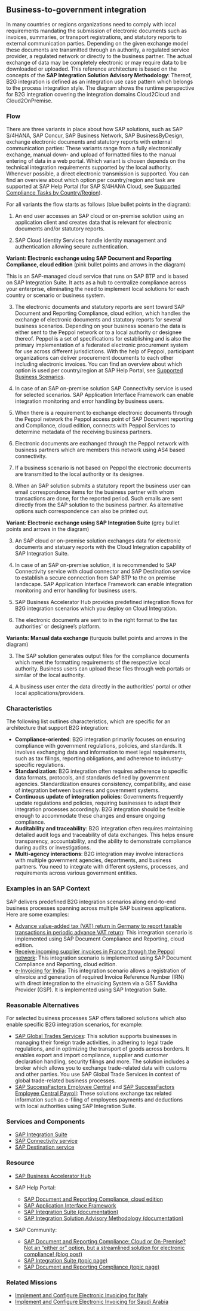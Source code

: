 <!-- dc-ref-arch-metadata : 
    {
        "id": "ref-arch-b2g-integration",
        "name": "Business-to-government integration",
        "shortDescription": "In many countries or regions organizations need to comply with local requirements mandating the submission of electronic documents such as invoices, summaries, or transport registrations, and statutory reports to external communication parties.",
        "archDiagramLink": "images/Business-to-Government-Integration_diagram.png",
    "archDownloadResources" : [
        {
            "type": "drawio",
            "link": "architectures/Business-to-Government-Integration.drawio"
        }
    ],

        "tags": "Integration, business-to-government integration, b2g, drc, isa-m, process integration style, cloud integration, sap integration, edocuments, compliance, sap document reporting and compliance",
        "category": "Integration"
    }
dc-ref-arch-metadata  -->
<!-- dc-ref-arch-detail-page-start -->
## **Business-to-government integration**
In many countries or regions organizations need to comply with local requirements mandating the submission of electronic documents such as invoices, summaries, or transport registrations, and statutory reports to external communication parties. Depending on the given exchange model these documents are transmitted through an authority, a regulated service provider, a regulated network or directly to the business partner. The actual exchange of data may be completely electronic or may require data to be downloaded or uploaded.
This reference architecture is based on the concepts of the **SAP Integration Solution Advisory Methodology**: Thereof, B2G integration is defined as an integration use case pattern which belongs to the process integration style. The diagram shows the runtime perspective for B2G integration covering the integration domains Cloud2Cloud and Cloud2OnPremise.

### Flow
There are three variants in place about how SAP solutions, such as SAP S/4HANA, SAP Concur, SAP Business Network, SAP BusinessByDesign, exchange electronic documents and statutory reports with external communication parties: These variants range from a fully electronically exchange, manual down- and upload of formatted files to the manual entering of data in a web portal. Which variant is chosen depends on the technical integration requirements supported by the local authority. Whenever possible, a direct electronic transmission is supported. You can find an overview about which option per country/region and task are supported at SAP Help Portal (for SAP S/4HANA Cloud, see [Supported Compliance Tasks by Country/Region](https://help.sap.com/docs/SAP_S4HANA_CLOUD/71af4585db6d4904b1724730f3776c9b/097165e9c1074038847625e5c53e07d2.html?q=format&locale=en-US)).

For all variants the flow starts as follows (blue bullet points in the diagram):
1. An end user accesses an SAP cloud or on-premise solution using an application client and creates data that is relevant for electronic documents and/or statutory reports.
   
2. SAP Cloud Identity Services handle identity management and authentication allowing secure authentication.


**Variant: Electronic exchange using SAP Document and Reporting Compliance, cloud edition** (pink bullet points and arrows in the diagram)

This is an SAP-managed cloud service that runs on SAP BTP and is based on SAP Integration Suite. It acts as a hub to centralize compliance across your enterprise, eliminating the need to implement local solutions for each country or scenario or business system.

3.	The electronic documents and statutory reports are sent toward SAP Document and Reporting Compliance, cloud edition, which handles the exchange of electronic documents and statutory reports for several business scenarios. Depending on your business scenario the data is either sent to the Peppol network or to a local authority or designee thereof. Peppol is a set of specifications for establishing and is also the primary implementation of a federated electronic procurement system for use across different jurisdictions. With the help of Peppol, participant organizations can deliver procurement documents to each other including electronic invoices.
You can find an overview about which option is used per country/region at SAP Help Portal, see [Supported Business Scenarios](https://help.sap.com/docs/cloud-edition/sap-document-and-reporting-compliance-cloud-edition/supported-business-scenarios?locale=en-US).

4.	In case of an SAP on-premise solution SAP Connectivity service is used for selected scenarios. SAP Application Interface Framework can enable integration monitoring and error handling by business users.
   
5.	When there is a requirement to exchange electronic documents through the Peppol network the Peppol access point of SAP Document reporting and Compliance, cloud edition, connects with Peppol Services to determine metadata of the receiving business partners.
   
6.	Electronic documents are exchanged through the Peppol network with business partners which are members this network using AS4 based connectivity.
   
7.	If a business scenario is not based on Peppol the electronic documents are transmitted to the local authority or its designee.
   
8.	When an SAP solution submits a statutory report the business user can email correspondence items for the business partner with whom transactions are done, for the reported period. Such emails are sent directly from the SAP solution to the business partner. As alternative options such correspondence can also be printed out.

**Variant: Electronic exchange using SAP Integration Suite** (grey bullet points and arrows in the diagram)

3. An SAP cloud or on-premise solution exchanges data for electronic documents and statuary reports with the Cloud Integration capability of SAP Integration Suite.
   
4.	In case of an SAP on-premise solution, it is recommended to SAP Connectivity service with cloud connector and SAP Destination service to establish a secure connection from SAP BTP to the on premise landscape. SAP Application Interface Framework can enable integration monitoring and error handling for business users.
   
5.	SAP Business Accelerator Hub provides predefined integration flows for B2G integration scenarios which you deploy on Cloud Integration.
   
6.	The electronic documents are sent to in the right format to the tax authorities' or designee’s platform.

   
**Variants: Manual data exchange** (turquois bullet points and arrows in the diagram)

3.	The SAP solution generates output files for the compliance documents which meet the formatting requirements of the respective local authority. Business users can upload these files through web portals or similar of the local authority.

4. A business user enter the data directly in the authorities' portal or other local applications/providers.

### Characteristics
The following list outlines characteristics, which are specific for an architecture that support B2G integration:
- **Compliance-oriented**: B2G integration primarily focuses on ensuring compliance with government regulations, policies, and standards. It involves exchanging data and information to meet legal requirements, such as tax filings, reporting obligations, and adherence to industry-specific regulations.
- **Standardization**: B2G integration often requires adherence to specific data formats, protocols, and standards defined by government agencies. Standardization ensures consistency, compatibility, and ease of integration between business and government systems.
- **Continuous update of integration policies**: Governments frequently update regulations and policies, requiring businesses to adapt their integration processes accordingly. B2G integration should be flexible enough to accommodate these changes and ensure ongoing compliance.
- **Auditability and traceability**: B2G integration often requires maintaining detailed audit logs and traceability of data exchanges. This helps ensure transparency, accountability, and the ability to demonstrate compliance during audits or investigations.
- **Multi-agency interactions**: B2G integration may involve interactions with multiple government agencies, departments, and business partners. You need to integrate with different systems, processes, and requirements across various government entities.

### Examples in an SAP Context
SAP delivers predefined B2G integration scenarios along end-to-end business processes spanning across multiple SAP business applications. Here are some examples:
- [Advance value-added tax (VAT) return in Germany to report taxable transactions in periodic advance VAT return](https://help.sap.com/docs/SAP_S4HANA_CLOUD/e2d057b7b4df44ba941a040d4dda2956/baa2fa30ee324777b4d61c4af642ec10.html?locale=en-US): This integration scenario is implemented using SAP Document Compliance and Reporting, cloud edition.
- [Receive incoming supplier invoices in France through the Peppol network](https://help.sap.com/docs/SAP_S4HANA_CLOUD/e2d057b7b4df44ba941a040d4dda2956/baa2fa30ee324777b4d61c4af642ec10.html?locale=en-US): This integration scenario is implemented using SAP Document Compliance and Reporting, cloud edition.
- [e-Invoicing for India](https://help.sap.com/docs/SAP_S4HANA_CLOUD/634261119fec4d58970471f2c4a9a740/b85a1a7c09f7419f817c732083695bbc.html?locale=en-US): This integration scenario allows a registration of eInvoice and generation of required Invoice Reference Number (IRN) with direct integration to the eInvoicing System via a GST Suvidha Provider (GSP). It is implemented using SAP Integration Suite.

### Reasonable Alternatives
For selected business processes SAP offers tailored solutions which also enable specific B2G integration scenarios, for example: 
- [SAP Global Trades Services](https://help.sap.com/docs/SAP_SUCCESSFACTORS_EMPLOYEE_CENTRAL?locale=en-US): This solution supports businesses in managing their foreign trade activities, in adhering to legal trade regulations, and in optimizing the transport of goods across borders. It enables export and import compliance, supplier and customer declaration handling, security filings and more. The solution includes a broker which allows you to exchange trade-related data with customs and other parties. 
You use SAP Global Trade Services in context of global trade-related business processes.
- [SAP SuccessFactors Employee Central](https://help.sap.com/docs/SAP_SUCCESSFACTORS_EMPLOYEE_CENTRAL?locale=en-US) and [SAP SuccessFactors Employee Central Payroll](https://help.sap.com/docs/SAP_SUCCESSFACTORS_EMPLOYEE_CENTRAL_PAYROLL?locale=en-US): These solutions exchange tax related information such as e-filing of employees payments and deductions with local authorities using SAP Integration Suite.
<!-- dc-ref-arch-detail-page-end -->

### Services and Components
<!-- dc-ref-arch-services-start -->
- [SAP Integration Suite](https://discovery-center.cloud.sap/serviceCatalog/integration-suite?region=all) <!-- dc-svc-metadata: {"isPrimary": "true"} dc-svc-metadata -->
- [SAP Connectivity service](https://discovery-center.cloud.sap/serviceCatalog/connectivity-service?region=all)
- [SAP Destination service](https://discovery-center.cloud.sap/serviceCatalog/destination?service_plan=lite&region=all)
<!-- dc-ref-arch-services-end -->

<!-- dc-ref-arch-resources-start -->
### Resource
- [SAP Business Accelerator Hub](https://hub.sap.com)
  
- SAP Help Portal:
    - [SAP Document and Reporting Compliance, cloud edition](https://help.sap.com/docs/cloud-edition?locale=en-US)
    - [SAP Application Interface Framework](https://help.sap.com/docs/SAP_APPLICATION_INTERFACE_FRAMEWORK_OVERVIEW)
    - [SAP Integration Suite (documentation)](https://help.sap.com/docs/integration-suite)
    - [SAP Integration Solution Advisory Methodology (documentation)](https://help.sap.com/docs/architecture_guidance/f64ada51d9f44c83a751b96f955aad5a/85bcc8675d3e42718279bf7b87dafc2d.html?locale=en-US)
      
- SAP Community:
    - [SAP Document and Reporting Compliance: Cloud or On-Premise? Not an “either or” option, but a streamlined solution for electronic compliance! (blog post)](https://blogs.sap.com/2023/06/03/sap-document-and-reporting-compliance-cloud-or-on-premise-not-an-either-or-option-but-a-streamlined-solution-for-electronic-compliance/)
    - [SAP Integration Suite (topic page)](https://community.sap.com/topics/integration-suite)
    - [SAP Document and Reporting Compliance (topic page)](https://community.sap.com/topics/document-reporting-compliance)
<!-- dc-ref-arch-resources-end -->

### Related Missions
<!-- dc-ref-arch-related-missions-start -->
- [Implement and Configure Electronic Invoicing for Italy](https://discovery-center.cloud.sap/missiondetail/3067/3079/)
- [Implement and Configure Electronic Invoicing for Saudi Arabia](https://discovery-center.cloud.sap/missiondetail/4397/4683/)
<!-- dc-ref-arch-related-missions-end -->
